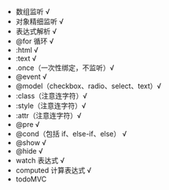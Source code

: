 - 数组监听 √
- 对象精细监听 √
- 表达式解析 √
- @for 循环 √
- :html √
- :text √
- .once（一次性绑定，不监听）√
- @event √
- @model（checkbox、radio、select、text）√
- :class（注意连字符）√
- :style（注意连字符）√
- :attr（注意连字符）√
- @pre √
- @cond（包括 if、else-if、else） √
- @show √
- @hide √
- watch 表达式 √
- computed 计算表达式 √
- todoMVC

